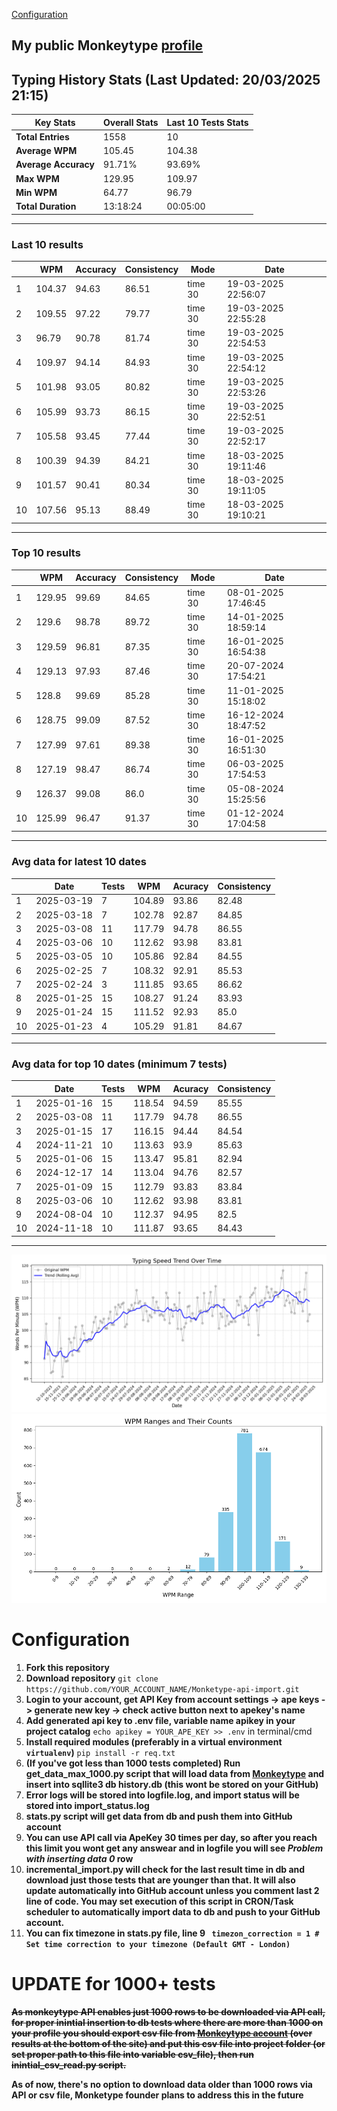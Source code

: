 
[Configuration](#configuration)
## My public Monkeytype [profile](https://monkeytype.com/profile/zp14)


        
## Typing History Stats (Last Updated: 20/03/2025 21:15)

| **Key Stats**               | **Overall Stats**       | **Last 10 Tests Stats**  |
|--------------------------|-------------------------|--------------------------|
| **Total Entries**        | 1558           | 10                       |
| **Average WPM**          | 105.45           | 104.38    |
| **Average Accuracy**     | 91.71%          | 93.69%   |
| **Max WPM**              | 129.95               | 109.97        |
| **Min WPM**              | 64.77               | 96.79                        |
| **Total Duration**       | 13:18:24        | 00:05:00                        |


---

### Last 10 results

| | WPM | Accuracy | Consistency | Mode | Date |
| --- | --- | -------- | ----------- | ---- | --------- |
| 1 | 104.37 | 94.63 | 86.51 | time 30 | 19-03-2025 22:56:07 |
| 2 | 109.55 | 97.22 | 79.77 | time 30 | 19-03-2025 22:55:28 |
| 3 | 96.79 | 90.78 | 81.74 | time 30 | 19-03-2025 22:54:53 |
| 4 | 109.97 | 94.14 | 84.93 | time 30 | 19-03-2025 22:54:12 |
| 5 | 101.98 | 93.05 | 80.82 | time 30 | 19-03-2025 22:53:26 |
| 6 | 105.99 | 93.73 | 86.15 | time 30 | 19-03-2025 22:52:51 |
| 7 | 105.58 | 93.45 | 77.44 | time 30 | 19-03-2025 22:52:17 |
| 8 | 100.39 | 94.39 | 84.21 | time 30 | 18-03-2025 19:11:46 |
| 9 | 101.57 | 90.41 | 80.34 | time 30 | 18-03-2025 19:11:05 |
| 10 | 107.56 | 95.13 | 88.49 | time 30 | 18-03-2025 19:10:21 |


 --- 

### Top 10 results

| | WPM | Accuracy | Consistency | Mode | Date |
| --- | --- | -------- | ----------- | ---- | --------- |
| 1 | 129.95 | 99.69 | 84.65 | time 30 | 08-01-2025 17:46:45 |
| 2 | 129.6 | 98.78 | 89.72 | time 30 | 14-01-2025 18:59:14 |
| 3 | 129.59 | 96.81 | 87.35 | time 30 | 16-01-2025 16:54:38 |
| 4 | 129.13 | 97.93 | 87.46 | time 30 | 20-07-2024 17:54:21 |
| 5 | 128.8 | 99.69 | 85.28 | time 30 | 11-01-2025 15:18:02 |
| 6 | 128.75 | 99.09 | 87.52 | time 30 | 16-12-2024 18:47:52 |
| 7 | 127.99 | 97.61 | 89.38 | time 30 | 16-01-2025 16:51:30 |
| 8 | 127.19 | 98.47 | 86.74 | time 30 | 06-03-2025 17:54:53 |
| 9 | 126.37 | 99.08 | 86.0 | time 30 | 05-08-2024 15:25:56 |
| 10 | 125.99 | 96.47 | 91.37 | time 30 | 01-12-2024 17:04:58 |


 --- 

### Avg data for latest 10 dates

| | Date | Tests | WPM | Acuracy | Consistency |
| --- | --- | -------- | ----------- | ---- | --------- |
| 1 | 2025-03-19 | 7 | 104.89 | 93.86 | 82.48 |
| 2 | 2025-03-18 | 7 | 102.78 | 92.87 | 84.85 |
| 3 | 2025-03-08 | 11 | 117.79 | 94.78 | 86.55 |
| 4 | 2025-03-06 | 10 | 112.62 | 93.98 | 83.81 |
| 5 | 2025-03-05 | 10 | 105.86 | 92.84 | 84.55 |
| 6 | 2025-02-25 | 7 | 108.32 | 92.91 | 85.53 |
| 7 | 2025-02-24 | 3 | 111.85 | 93.65 | 86.62 |
| 8 | 2025-01-25 | 15 | 108.27 | 91.24 | 83.93 |
| 9 | 2025-01-24 | 15 | 111.52 | 92.93 | 85.0 |
| 10 | 2025-01-23 | 4 | 105.29 | 91.81 | 84.67 |


 --- 

### Avg data for top 10 dates (minimum 7 tests)

| | Date | Tests | WPM | Acuracy | Consistency |
| --- | --- | -------- | ----------- | ---- | --------- |
| 1 | 2025-01-16 | 15 | 118.54 | 94.59 | 85.55 |
| 2 | 2025-03-08 | 11 | 117.79 | 94.78 | 86.55 |
| 3 | 2025-01-15 | 17 | 116.15 | 94.44 | 84.54 |
| 4 | 2024-11-21 | 10 | 113.63 | 93.9 | 85.63 |
| 5 | 2025-01-06 | 15 | 113.47 | 95.81 | 82.94 |
| 6 | 2024-12-17 | 14 | 113.04 | 94.76 | 82.57 |
| 7 | 2025-01-09 | 15 | 112.79 | 93.83 | 83.84 |
| 8 | 2025-03-06 | 10 | 112.62 | 93.98 | 83.81 |
| 9 | 2024-08-04 | 10 | 112.37 | 94.95 | 82.5 |
| 10 | 2024-11-18 | 10 | 111.87 | 93.65 | 84.43 |


 --- 


        
![speed trend](typing_speed_trend.png)
![counted chart](count_tests.png)
# Configuration
1. **Fork this repository** 
2. **Download repository** `git clone https://github.com/YOUR_ACCOUNT_NAME/Monketype-api-import.git`
3. **Login to your account, get API Key from account settings -> ape keys -> generate new key -> check active button next to apekey's name**
4. **Add generated api key to .env file, variable name apikey in your project catalog**  `echo apikey = YOUR_APE_KEY >> .env` in terminal/cmd
5. **Install required modules (preferably in a virtual environment `virtualenv`)** `pip install -r req.txt`
6. **(If you've got less than 1000 tests completed) Run get_data_max_1000.py script that will load data from [Monkeytype](https://monkeytype.com/) and insert into sqllite3 db history.db (this wont be stored on your GitHub)**
7. **Error logs will be stored into logfile.log, and import status will be stored into import_status.log**
8. **stats.py script will get data from db and push them into GitHub account**
9. **You can use API call via ApeKey 30 times per day, so after you reach this limit you wont get any answear and in logfile you will see *Problem with inserting data 0* row**
10. **incremental_import.py will check for the last result time in db and download just those tests that are younger than that. It will also update automatically into GitHub account unless you comment last 2 line of code. You may set execution of this script in CRON/Task scheduler to automatically import data to db and push to your GitHub account.**
11. **You can fix timezone in stats.py file, line 9 ` timezon_correction = 1 # Set time correction to your timezone (Default GMT - London)`**
# UPDATE for 1000+ tests
    
~~**As monkeytype API enables just 1000 rows to be downloaded via API call, for proper inintial insertion to db tests where there are more than 1000 on your profile
you should export csv file from [Monkeytype account](https://monkeytype.com/account) (over results at the bottom of the site)
and put this csv file into project folder (or set proper path to this file into variable csv_file), then run inintial_csv_read.py script.**~~

**As of now, there's no option to download data older than 1000 rows via API or csv file, Monketype founder plans to address this in the future**
    
    
